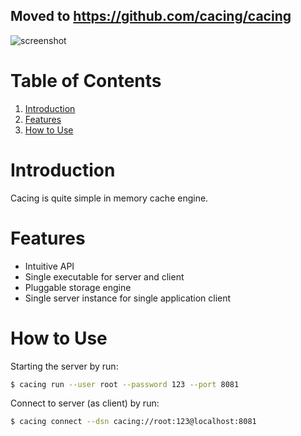## Moved to https://github.com/cacing/cacing

![screenshot](https://user-images.githubusercontent.com/16364286/105848033-046e9a80-6011-11eb-9b32-80f6e8ce1838.gif)

# Table of Contents
1. [Introduction](#introduction)
2. [Features](#features)
3. [How to Use](#how-to-use)

# Introduction
Cacing is quite simple in memory cache engine.

# Features
* Intuitive API
* Single executable for server and client
* Pluggable storage engine
* Single server instance for single application client

# How to Use
Starting the server by run:
```bash
$ cacing run --user root --password 123 --port 8081
```

Connect to server (as client) by run:
```bash
$ cacing connect --dsn cacing://root:123@localhost:8081
```
